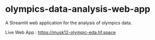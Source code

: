 # olympics-data-analysis-web-app

A Streamlit web application for the analysis of olympics data.

Live Web App : https://musk12-olympic-eda.hf.space
